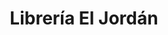 ---
title: "Librería El Jordán"
url: /quetzaltenango/libreria-el-jordan/
shop: material de oficina
---